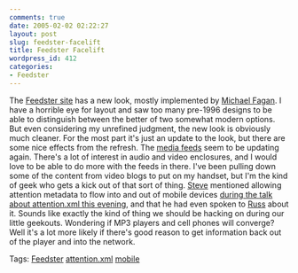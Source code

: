```yaml
---
comments: true
date: 2005-02-02 02:22:27
layout: post
slug: feedster-facelift
title: Feedster Facelift
wordpress_id: 412
categories:
- Feedster
---
```


The [Feedster site](http://www.feedster.com) has a new look, mostly implemented by [Michael Fagan](http://www.faganfinder.com/me/). I have a horrible eye for layout and saw too many pre-1996 designs to be able to distinguish between the better of two somewhat modern options. But even considering my unrefined judgment, the new look is obviously much cleaner. For the most part it's just an update to the look, but there are some nice effects from the refresh. The [media feeds](http://www.feedster.tv/) seem to be updating again. There's a lot of interest in audio and video enclosures, and I would love to be able to do more with the feeds in there. I've been pulling down some of the content from video blogs to put on my handset, but I'm the kind of geek who gets a kick out of that sort of thing. [Steve](http://blogs.zdnet.com/Gillmor/) mentioned allowing attention metadata to flow into and out of mobile devices [during the talk about attention.xml this evening](http://www.bitsplitter.net/blog/?p=411), and that he had even spoken to [Russ](http://www.russellbeattie.com) about it. Sounds like exactly the kind of thing we should be hacking on during our little geekouts. Wondering if MP3 players and cell phones will converge? Well it's a lot more likely if there's good reason to get information back out of the player and into the network.

Tags: [Feedster](http://technorati.com/tag/feedster) [attention.xml](http://technorati.com/tag/attention.xml) [mobile](http://technorati.com/tag/mobile)
